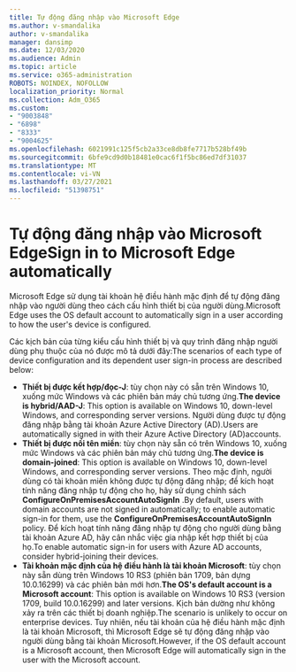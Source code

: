 ```yaml
---
title: Tự động đăng nhập vào Microsoft Edge
ms.author: v-smandalika
author: v-smandalika
manager: dansimp
ms.date: 12/03/2020
ms.audience: Admin
ms.topic: article
ms.service: o365-administration
ROBOTS: NOINDEX, NOFOLLOW
localization_priority: Normal
ms.collection: Adm_O365
ms.custom:
- "9003848"
- "6898"
- "8333"
- "9004625"
ms.openlocfilehash: 6021991c125f5cb2a33ce8db8fe7717b528bf49b
ms.sourcegitcommit: 6bfe9cd9d0b18481e0cac6f1f5bc86ed7df31037
ms.translationtype: MT
ms.contentlocale: vi-VN
ms.lasthandoff: 03/27/2021
ms.locfileid: "51398751"
---
```

# <a name="sign-in-to-microsoft-edge-automatically"></a><span data-ttu-id="2847e-102">Tự động đăng nhập vào Microsoft Edge</span><span class="sxs-lookup"><span data-stu-id="2847e-102">Sign in to Microsoft Edge automatically</span></span>

<span data-ttu-id="2847e-103">Microsoft Edge sử dụng tài khoản hệ điều hành mặc định để tự động đăng nhập vào người dùng theo cách cấu hình thiết bị của người dùng.</span><span class="sxs-lookup"><span data-stu-id="2847e-103">Microsoft Edge uses the OS default account to automatically sign in a user according to how the user's device is configured.</span></span> 

<span data-ttu-id="2847e-104">Các kịch bản của từng kiểu cấu hình thiết bị và quy trình đăng nhập người dùng phụ thuộc của nó được mô tả dưới đây:</span><span class="sxs-lookup"><span data-stu-id="2847e-104">The scenarios of each type of device configuration and its dependent user sign-in process are described below:</span></span>

- <span data-ttu-id="2847e-105">**Thiết bị được kết hợp/đọc-J**: tùy chọn này có sẵn trên Windows 10, xuống mức Windows và các phiên bản máy chủ tương ứng.</span><span class="sxs-lookup"><span data-stu-id="2847e-105">**The device is hybrid/AAD-J**: This option is available on Windows 10, down-level Windows, and corresponding server versions.</span></span> <span data-ttu-id="2847e-106">Người dùng được tự động đăng nhập bằng tài khoản Azure Active Directory (AD).</span><span class="sxs-lookup"><span data-stu-id="2847e-106">Users are automatically signed in with their Azure Active Directory (AD)accounts.</span></span>
- <span data-ttu-id="2847e-107">**Thiết bị được nối tên miền**: tùy chọn này sẵn có trên Windows 10, xuống mức Windows và các phiên bản máy chủ tương ứng.</span><span class="sxs-lookup"><span data-stu-id="2847e-107">**The device is domain-joined**: This option is available on Windows 10, down-level Windows, and corresponding server versions.</span></span> <span data-ttu-id="2847e-108">Theo mặc định, người dùng có tài khoản miền không được tự động đăng nhập; để kích hoạt tính năng đăng nhập tự động cho họ, hãy sử dụng chính sách **ConfigureOnPremisesAccountAutoSignIn** .</span><span class="sxs-lookup"><span data-stu-id="2847e-108">By default, users with domain accounts are not signed in automatically; to enable automatic sign-in for them, use the **ConfigureOnPremisesAccountAutoSignIn** policy.</span></span> <span data-ttu-id="2847e-109">Để kích hoạt tính năng đăng nhập tự động cho người dùng bằng tài khoản Azure AD, hãy cân nhắc việc gia nhập kết hợp thiết bị của họ.</span><span class="sxs-lookup"><span data-stu-id="2847e-109">To enable automatic sign-in for users with Azure AD accounts, consider hybrid-joining their devices.</span></span>
- <span data-ttu-id="2847e-110">**Tài khoản mặc định của hệ điều hành là tài khoản Microsoft**: tùy chọn này sẵn dùng trên Windows 10 RS3 (phiên bản 1709, bản dựng 10.0.16299) và các phiên bản mới hơn.</span><span class="sxs-lookup"><span data-stu-id="2847e-110">**The OS's default account is a Microsoft account**: This option is available on Windows 10 RS3 (version 1709, build 10.0.16299) and later versions.</span></span> <span data-ttu-id="2847e-111">Kịch bản dường như không xảy ra trên các thiết bị doanh nghiệp.</span><span class="sxs-lookup"><span data-stu-id="2847e-111">The scenario is unlikely to occur on enterprise devices.</span></span> <span data-ttu-id="2847e-112">Tuy nhiên, nếu tài khoản của hệ điều hành mặc định là tài khoản Microsoft, thì Microsoft Edge sẽ tự động đăng nhập vào người dùng bằng tài khoản Microsoft.</span><span class="sxs-lookup"><span data-stu-id="2847e-112">However, if the OS default account is a Microsoft account, then Microsoft Edge will automatically sign in the user with the Microsoft account.</span></span>
 
 
